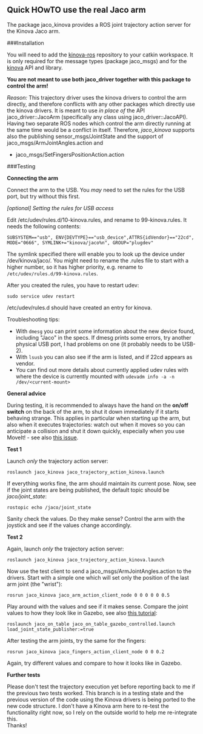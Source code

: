 ## Quick HOwTO use the real Jaco arm

The package jaco_kinova provides a ROS joint trajectory action server for the Kinova Jaco arm.


###Installation

You will need to add the [kinova-ros](https://github.com/Kinovarobotics/kinova-ros.git) repository to your catkin workspace.
It is only required for the message types (package jaco_msgs) and for the [kinova](https://github.com/Kinovarobotics/kinova-ros/tree/master/jaco_driver/include/kinova) 
API and library.

**You are not meant to use both jaco_driver together with this package to control the arm!**

*Reason:* This trajectory driver uses the kinova drivers to control the arm directly, and therefore conflicts with any other
packages which directly use the kinova drivers. It is meant to use *in place of* the API jaco_driver::JacoArm
(specifically any class using jaco_driver::JacoAPI).
Having two separate ROS nodes which control the arm directly
running at the same time would be a conflict in itself.
Therefore, *jaco_kinova* supports also the publishing sensor_msgs/JointState and the support of jaco_msgs/ArmJointAngles.action and
 * jaco_msgs/SetFingersPositionAction.action



###Testing

**Connecting the arm**

Connect the arm to the USB.
You *may* need to set the rules for the USB port, but try without this first.

*[optional] Setting the rules for USB access*

Edit /etc/udev/rules.d/10-kinova.rules, and rename to 99-kinova.rules.
It needs the following contents:

```
SUBSYSTEM=="usb", ENV{DEVTYPE}=="usb_device",ATTRS{idVendor}=="22cd", MODE="0666", SYMLINK+="kinova/jaco%n", GROUP="plugdev"
```

The symlink specified there will enable you to look up the device under /dev/kinova/jaco/.
You might need to rename the .rules file to start with a higher number, so it has higher priority,
e.g. rename to ``/etc/udev/rules.d/99-kinova.rules``.

After you created the rules, you have to restart udev:

``sudo service udev restart``

/etc/udev/rules.d should have created an entry for kinova.

Troubleshooting tips:    
* With ``dmesg`` you can print some information about the new device found, including "Jaco" in the specs.
    If dmesg prints some errors, try another physical USB port, I had problems on one (it probably needs to be USB-2).
* With ``lsusb`` you can also see if the arm is listed, and if 22cd appears as vendor.
* You can find out more details about currently applied udev rules with where the device is currently mounted with
      ``udevadm info -a -n /dev/<current-mount>``

**General advice**

During testing, it is recommended to always have the hand on the **on/off switch**
on the back of the arm, to shut it down immediately if it starts behaving strange.
This applies in particular when starting up the arm, but also when it
executes trajectories: watch out when it moves so you can anticipate a collision
and shut it down quickly, especially when you use MoveIt! - see also [this issue](https://github.com/JenniferBuehler/jaco-arm-pkgs/issues/4).


**Test 1**

Launch *only* the trajectory action server:

``roslaunch jaco_kinova jaco_trajectory_action_kinova.launch``

If everything works fine, the arm should maintain its current pose.
Now, see if the joint states are being published, the default topic should be *jaco/joint_state*:

``rostopic echo /jaco/joint_state``

Sanity check the values. Do they make sense? Control the arm with the joystick and see if the values change
accordingly.

**Test 2**

Again, launch *only* the trajectory action server:

``roslaunch jaco_kinova jaco_trajectory_action_kinova.launch``

Now use the test client to send a jaco_msgs/ArmJointAngles.action to the drivers.
Start with a simple one which will set only the position of the last arm joint (the "wrist"):

``rosrun jaco_kinova jaco_arm_action_client_node 0 0 0 0 0 0.5`` 

Play around with the values and see if it makes sense. Compare the joint values to 
how they look like in Gazebo, see also [this tutorial](https://github.com/JenniferBuehler/jaco-arm-pkgs/wiki/Jaco-example-in-Gazebo):

``roslaunch jaco_on_table jaco_on_table_gazebo_controlled.launch load_joint_state_publisher:=true``

After testing the arm joints, try the same for the fingers:

``rosrun jaco_kinova jaco_fingers_action_client_node 0 0 0.2``

Again, try different values and compare to how it looks like in Gazebo. 

**Further tests**

Please don't test the trajectory execution yet before reporting back to me if the previous two tests worked.
This branch is in a testing state and the previous version of the code using the Kinova drivers is being
ported to the new code structure. I don't have a Kinova arm here to re-test the functionality right now,
so I rely on the outside world to help me re-integrate this.    
Thanks!
